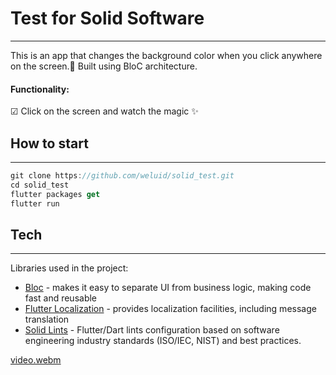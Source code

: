 # Test for Solid Software
---
This is an app that changes the background color when you click anywhere on the screen.🌟
Built using BloC architecture.

#### Functionality:

 ☑ Click on the screen and watch the magic ✨

 
## How to start 
---
```dart
git clone https://github.com/weluid/solid_test.git
cd solid_test
flutter packages get
flutter run
```

## Tech
---
Libraries used in the project:

- [Bloc] - makes it easy to separate UI from business logic, making code fast and reusable
- [Flutter Localization] - provides localization facilities, including message translation
- [Solid Lints] - Flutter/Dart lints configuration based on software engineering industry standards (ISO/IEC, NIST) and best practices.

[video.webm](https://github.com/weluid/solid_test/assets/124319560/ca5cf2f5-ca1b-47d9-85f8-ca2b3dc5c534)



   [Bloc]: <https://pub.dev/packages/flutter_bloc>
   [Solid Lints]: <https://pub.dev/packages/animated_theme_switcher>
   [Flutter Localization]: <https://pub.dev/packages/flutter_localization>
>
